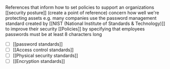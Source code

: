 References that inform how to set policies to support an organizations [[security posture]]
(create a point of reference)
concern how well we're protecting assets
e.g. many companies use the password management standard created by [[NIST (National Institute of Standards & Technology)]] to improve their security [[Policies]] by specifying that employees passwords must be at least 8 characters long
- [ ] [[password standards]]
- [ ] [[Access control standards]]
- [ ] [[Physical security standards]]
- [ ] [[Encryption standards]]
